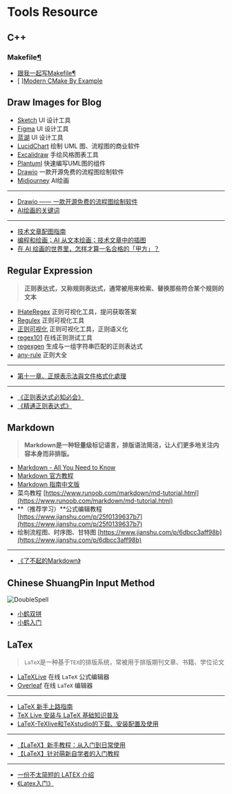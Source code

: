 # Tools Resource

## C++

### Makefile[¶](https://seisman.github.io/how-to-write-makefile/index.html#makefile)

* &#x20;[跟我一起写Makefile](https://seisman.github.io/how-to-write-makefile/index.html)[¶](https://seisman.github.io/how-to-write-makefile/index.html#makefile)
* \[ ][Modern CMake By Example](https://github.com/stdrc/modern-cmake-by-example)

## Draw Images for Blog

* [Sketch](https://www.lucidchart.com/pages/) UI 设计工具
* [Figma](https://www.figma.com/) UI 设计工具
* [蓝湖](https://lanhuapp.com/) UI 设计工具
* [LucidChart](https://www.lucidchart.com/pages/) 绘制 UML 图、流程图的商业软件
* [Excalidraw](https://excalidraw.com/) 手绘风格图表工具
* [Plantuml](https://plantuml.com/) 快速编写UML图的组件
* [Drawio](https://app.diagrams.net/) 一款开源免费的流程图绘制软件
* [Midjourney](https://www.midjourney.com/home/) AI绘画

***

* [Drawio —— 一款开源免费的流程图绘制软件](https://zhuanlan.zhihu.com/p/180534102)
* [AI绘画的关键词](https://397987634.notion.site/397987634/AI-764e6a50fbf04327945a12a07ce9654f)

***

* [技术文章配图指南](https://draveness.me/sketch-and-sketch/)
* [编程和绘画；AI 从文本绘画；技术文章中的插图](https://catcoding.me/p/weekly-15/)
* [在 AI 绘画的世界里，怎样才算一名合格的「甲方」？](https://sspai.com/post/75629)

## Regular Expression

> **正则表达式，又称规则表达式，通常被用来检索、替换那些符合某个规则的文本**

* [IHateRegex](https://ihateregex.io/) 正则可视化工具，提问获取答案
* [Regulex](https://jex.im/regulex/#!flags=\&re=%5E\(a%7Cb\)\*%3F%24) 正则可视化工具
* [正则可视化](https://wangwl.net/r/vr) 正则可视化工具，正则语义化
* [regex101](https://regex101.com/) 在线正则测试工具
* [regexgen](https://npm.runkit.com/regexgen) 生成与一组字符串匹配的正则表达式
* [any-rule](https://any86.github.io/any-rule) 正则大全

***

* [第十一章、正規表示法與文件格式化處理](https://linux.vbird.org/linux\_basic/centos7/0330regularex.php)

***

* [《正则表达式必知必会》](https://book.douban.com/subject/26285406/)
* [《精通正则表达式》](https://book.douban.com/subject/2154713/)

## Markdown

> **Markdown是一种轻量级标记语言，排版语法简洁，让人们更多地关注内容本身而非排版。**

* [Markdown - All You Need to Know](http://haoeric.github.io/markdown-grammar/#fnref:1)
* [Markdown 官方教程](https://markdown.com.cn/)
* [Markdown 指南中文版](https://www.markdown.xyz/)
* 菜鸟教程 [https://www.runoob.com/markdown/md-tutorial.html](https://www.runoob.com/markdown/md-tutorial.html)
* **（推荐学习）**公式编辑教程 [https://www.jianshu.com/p/25f0139637b7](https://www.jianshu.com/p/25f0139637b7)
* 绘制流程图、时序图、甘特图 [https://www.jianshu.com/p/6dbcc3aff98b](https://www.jianshu.com/p/6dbcc3aff98b)

***

* [《了不起的Markdown》](https://book.douban.com/subject/34613706/)

## Chinese ShuangPin Input Method

![DoubleSpell](https://bu.dusays.com/2022/10/30/635e1d0475d82.png)

* [小鹤双拼](https://flypy.com/)
* [小鹤入门](https://help.flypy.com/#/xh)

## LaTex

> `LaTeX`是一种基于`ΤΕΧ`的排版系统，常被用于排版期刊文章、书籍、学位论文

* [LaTeXLive](https://www.latexlive.com/) 在线 `LaTeX` 公式编辑器
* [Overleaf](https://www.overleaf.com/project) 在线 `LaTeX` 编辑器

***

* [LaTeX 新手上路指南](https://zhuanlan.zhihu.com/p/433710726)
* [TeX Live 安装与 LaTeX 基础知识普及](https://www.bilibili.com/video/BV1T7411G7RV?spm\_id\_from=333.337.search-card.all.click\&vd\_source=ae16ff6478eb15c1b87880540263910b)
* [LaTeX-TeXlive和TeXstudio的下载、安装配置及使用](https://zhuanlan.zhihu.com/p/138586028)

***

* [【LaTeX】新手教程：从入门到日常使用](https://zhuanlan.zhihu.com/p/456055339)
* [【LaTeX】针对萌新自学者的入门教程](https://zhuanlan.zhihu.com/p/521649367)

***

* [一份不太简短的 LATEX 介绍](http://www.ptep-online.com/ctan/lshort\_chinese.pdf)
* [《Latex入门》](https://book.douban.com/subject/24703731/)

